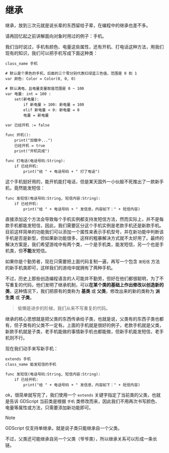 # 继承

继承，放到三次元就是说长辈的东西留给子辈，在编程中的继承也差不多。

请再回忆起之前讲解面向对象时用过的例子：手机。

我们当时说过，手机有颜色、电量这些属性，还有开机、打电话这种方法，用我们现有的知识，我们可以把手机写成下面这种类：

```gdscript
class_name 手机

# 默认是个黑色的手机，后面的三个零分别代表红绿蓝三色值，范围是 0 到 1
var 颜色: Color = Color(0, 0, 0)

# 默认满电，且电量变量取值范围是 0 ~ 100
var 电量: int = 100 : 
    set(新电量):
        if 新电量 > 100: 新电量 = 100
        elif 新电量 < 0: 新电量 = 0
        电量 = 新电量

var 已经开机 := false

func 开机():
    print("加载中...")
    已经开机 = true
    print("开机完成")

func 打电话(电话号码:String):
    if 已经开机:
        print("给 " + 电话号码 + " 打了电话")
```

这个手机挺好用的，能开机能打电话，但是某天国外一小伙敲不死推出了一款新手机，竟然能发短信：

```gdscript
func 发短信(电话号码:String, 短信内容:String):
    if 已经开机:
        print("给 " + 电话号码 + " 发信息，内容如下：" + 短信内容)
```

直接添加这个方法会导致每个手机实例都支持发短信方法，然而实际上，并不是每款手机都能发短信，因此，我们需要区分这个手机实例是老款手机还是新款手机。目前这样简单的功能我们可以添加一个属性来表示手机型号，并在新功能中判断该手机是否是新型，但如果新功能很多，这样的粗暴解决方式就不太好用了。最终的解决方案是，我们希望游戏中有两个类，一个是手机类，能发短信，另一个也是手机类，但**不能**发短信。

如果你是个勤劳者，现在只需要把上面代码复制一遍，再写一个包含 `发短信` 方法的新手机类即可，这样我们的游戏中就拥有了两种手机。

不过，历史上那些创造编程语言的人可能并不勤劳，但好在他们都很聪明，为了不写重复的代码，他们发明了继承机制，可以**在某个类的基础上作出修改以创造新的类**，这种情况下，我们把原有的类称为 **基类** 或 **父类**，修改出来的新的类称为 **派生类** 或 **子类**。

> 偷懒是进步的阶梯，我们从来不写重复的代码。

继承的核心思想就是把父类的东西传承给子类，也就是说，父类有的东西子类也都有，但子类有的父类不一定有。上面的手机就是很好的例子，老款手机就是父类，新款手机就是子类，老手机能做的事情新手机也都能做，但新手机能发短信，老手机则不行。

现在我们动手来写新手机：

```gdscript
extends 手机
class_name 能发短信的手机

func 发短信(电话号码:String, 短信内容:String):
    if 已经开机:
        print("给 " + 电话号码 + " 发信息，内容如下：" + 短信内容)
```

ok，很简单就写完了，我们使用一个 `extends` 关键字指定了当前类的父类，也就是告诉 GDScript 当前类是根据 `手机` 类修改而来，因此我们不用再次书写颜色、电量等属性或方法，只需要添加新功能即可。

> [!note]
>
> GDScript 仅支持单继承，就是说子类只能继承自一个父类。
>
> 不过，父类还可能继承自另一个父类（爷爷类），所以继承关系可以形成一条长链。
